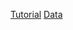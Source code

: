 [Tutorial](https://www.kaggle.com/c/facial-keypoints-detection/details/getting-started-with-r)
[Data](https://www.kaggle.com/c/facial-keypoints-detection/data)
